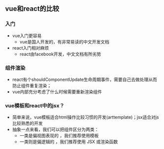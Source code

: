 ## vue和react的比较
### 入门
+ vue入门更容易
    - vue是国人开发的，有非常易读的中文开发文档
+ react入门相对麻烦
    - react由facebook开发，中文文档有所劣势

### 组件渲染
+ react有个shouldComponentUpdate生命周期事件，需要自己去做处理从而防止组件重复渲染；
+ vue内部充分考虑了什么时候需要重新渲染组件

### vue模板和react中的jsx？
+ 简单来说，vue模板适合html操作比较习惯的开发(arttemplate)；jsx适合对js比较熟悉的开发
+ 抽象一点来看，我们可以把组件区分为两类：
    - 一类是偏视图表现的 ，我们推荐使用模板
    - 一类则是偏逻辑的 ，我们推荐使用 JSX 或渲染函数